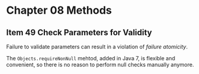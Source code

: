 # Chapter 08 Methods
## Item 49 Check Parameters for Validity

Failure to validate parameters can result in a violation of <i>failure atomicity</i>.

The  <code>Objects.requireNonNull</code> mehtod, added in Java 7, is flexible and convenient, so there is no reason to perform null checks manually anymore.

